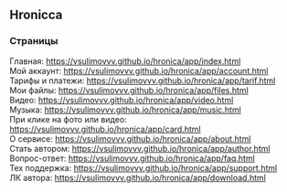 ## Hronicca

### Страницы

Главная: https://vsulimovvv.github.io/hronica/app/index.html    
Мой аккаунт: https://vsulimovvv.github.io/hronica/app/account.html    
Тарифы и платежи: https://vsulimovvv.github.io/hronica/app/tarif.html    
Мои файлы: https://vsulimovvv.github.io/hronica/app/files.html    
Видео: https://vsulimovvv.github.io/hronica/app/video.html    
Музыка: https://vsulimovvv.github.io/hronica/app/music.html    
При клике на фото или видео: https://vsulimovvv.github.io/hronica/app/card.html    
О сервисе: https://vsulimovvv.github.io/hronica/app/about.html    
Стать автором: https://vsulimovvv.github.io/hronica/app/author.html    
Вопрос-ответ: https://vsulimovvv.github.io/hronica/app/faq.html    
Тех поддержка: https://vsulimovvv.github.io/hronica/app/support.html    
ЛК автора: https://vsulimovvv.github.io/hronica/app/download.html    
